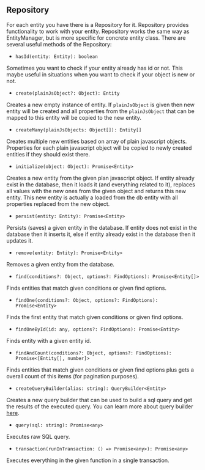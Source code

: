## Repository

For each entity you have there is a Repository for it.
Repository provides functionality to work with your entity.
Repository works the same way as EntityManager, but is more specific for concrete entity class.
There are several useful methods of the Repository:

* `hasId(entity: Entity): boolean`

Sometimes you want to check if your entity already has id or not. This maybe useful in situations when you want to
check if your object is new or not.

* `create(plainJsObject?: Object): Entity`

Creates a new empty instance of entity. If `plainJsObject` is given then new entity will be created and all properties
from the `plainJsObject` that can be mapped to this entity will be copied to the new entity.

* `createMany(plainJsObjects: Object[]): Entity[]`

Creates multiple new entities based on array of plain javascript objects. Properties for each plain javascript object
will be copied to newly created entities if they should exist there.

* `initialize(object: Object): Promise<Entity>`

Creates a new entity from the given plan javascript object. If entity already exist in the database, then
it loads it (and everything related to it), replaces all values with the new ones from the given object
and returns this new entity. This new entity is actually a loaded from the db entity with all properties
replaced from the new object.

* `persist(entity: Entity): Promise<Entity>`

Persists (saves) a given entity in the database. If entity does not exist in the database then it inserts it,
else if entity already exist in the database then it updates it.

* `remove(entity: Entity): Promise<Entity>`

Removes a given entity from the database.

* `find(conditions?: Object, options?: FindOptions): Promise<Entity[]>`

Finds entities that match given conditions or given find options.

* `findOne(conditions?: Object, options?: FindOptions): Promise<Entity>`

Finds the first entity that match given conditions or given find options.

* `findOneById(id: any, options?: FindOptions): Promise<Entity>`

Finds entity with a given entity id.

* `findAndCount(conditions?: Object, options?: FindOptions): Promise<[Entity[], number]>`

Finds entities that match given conditions or given find options plus gets a overall count of this items (for
pagination purposes).

* `createQueryBuilder(alias: string): QueryBuilder<Entity>`

Creates a new query builder that can be used to build a sql query and get the results of the executed query. You can
learn more about query builder [here](docs/query-builder.md).

* `query(sql: string): Promise<any>`

Executes raw SQL query.

* `transaction(runInTransaction: () => Promise<any>): Promise<any>`

Executes everything in the given function in a single transaction.
